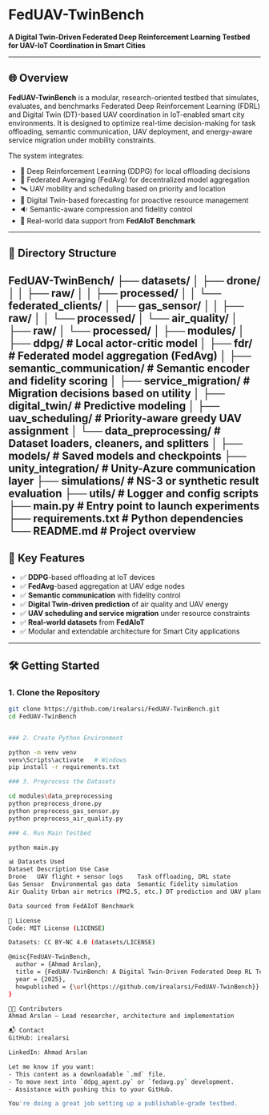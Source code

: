 # FedUAV-TwinBench

**A Digital Twin-Driven Federated Deep Reinforcement Learning Testbed for UAV-IoT Coordination in Smart Cities**

---

## 🌐 Overview

**FedUAV-TwinBench** is a modular, research-oriented testbed that simulates, evaluates, and benchmarks Federated Deep Reinforcement Learning (FDRL) and Digital Twin (DT)-based UAV coordination in IoT-enabled smart city environments. It is designed to optimize real-time decision-making for task offloading, semantic communication, UAV deployment, and energy-aware service migration under mobility constraints.

The system integrates:
- 🧠 Deep Reinforcement Learning (DDPG) for local offloading decisions  
- 🔁 Federated Averaging (FedAvg) for decentralized model aggregation  
- 🛰️ UAV mobility and scheduling based on priority and location  
- 🔬 Digital Twin-based forecasting for proactive resource management  
- 🔉 Semantic-aware compression and fidelity control  
- 📡 Real-world data support from **FedAIoT Benchmark**

---

## 📁 Directory Structure

FedUAV-TwinBench/
├── datasets/
│ ├── drone/
│ │ ├── raw/
│ │ ├── processed/
│ │ └── federated_clients/
│ ├── gas_sensor/
│ │ ├── raw/
│ │ └── processed/
│ └── air_quality/
│ ├── raw/
│ └── processed/
│
├── modules/
│ ├── ddpg/ # Local actor-critic model
│ ├── fdr/ # Federated model aggregation (FedAvg)
│ ├── semantic_communication/ # Semantic encoder and fidelity scoring
│ ├── service_migration/ # Migration decisions based on utility
│ ├── digital_twin/ # Predictive modeling
│ ├── uav_scheduling/ # Priority-aware greedy UAV assignment
│ └── data_preprocessing/ # Dataset loaders, cleaners, and splitters
│
├── models/ # Saved models and checkpoints
├── unity_integration/ # Unity-Azure communication layer
├── simulations/ # NS-3 or synthetic result evaluation
├── utils/ # Logger and config scripts
├── main.py # Entry point to launch experiments
├── requirements.txt # Python dependencies
└── README.md # Project overview
---

## 🚀 Key Features

- ✅ **DDPG**-based offloading at IoT devices  
- ✅ **FedAvg**-based aggregation at UAV edge nodes  
- ✅ **Semantic communication** with fidelity control  
- ✅ **Digital Twin-driven prediction** of air quality and UAV energy  
- ✅ **UAV scheduling and service migration** under resource constraints  
- ✅ **Real-world datasets** from **FedAIoT**  
- ✅ Modular and extendable architecture for Smart City applications  

---

## 🛠️ Getting Started

### 1. Clone the Repository

```bash
git clone https://github.com/irealarsi/FedUAV-TwinBench.git
cd FedUAV-TwinBench


### 2. Create Python Environment

python -m venv venv
venv\Scripts\activate   # Windows
pip install -r requirements.txt

### 3. Preprocess the Datasets

cd modules\data_preprocessing
python preprocess_drone.py
python preprocess_gas_sensor.py
python preprocess_air_quality.py

### 4. Run Main Testbed

python main.py

📊 Datasets Used
Dataset	Description	Use Case
Drone	UAV flight + sensor logs	Task offloading, DRL state
Gas Sensor	Environmental gas data	Semantic fidelity simulation
Air Quality	Urban air metrics (PM2.5, etc.)	DT prediction and UAV planning

Data sourced from FedAIoT Benchmark

📜 License
Code: MIT License (LICENSE)

Datasets: CC BY-NC 4.0 (datasets/LICENSE)

@misc{FedUAV-TwinBench,
  author = {Ahmad Arslan},
  title = {FedUAV-TwinBench: A Digital Twin-Driven Federated Deep RL Testbed for UAV-IoT Networks},
  year = {2025},
  howpublished = {\url{https://github.com/irealarsi/FedUAV-TwinBench}}
}

👨‍🔬 Contributors
Ahmad Arslan – Lead researcher, architecture and implementation

📬 Contact
GitHub: irealarsi

LinkedIn: Ahmad Arslan

Let me know if you want:
- This content as a downloadable `.md` file.
- To move next into `ddpg_agent.py` or `fedavg.py` development.
- Assistance with pushing this to your GitHub.

You're doing a great job setting up a publishable-grade testbed.

